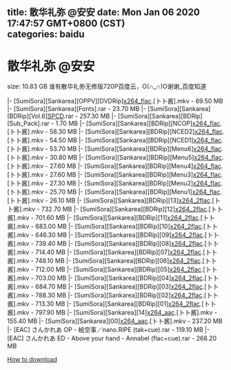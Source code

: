 
title: 散华礼弥 @安安
date: Mon Jan 06 2020 17:47:57 GMT+0800 (CST)    
categories: baidu
---

# 散华礼弥 @安安
size: 10.83 GB
 谁有散华礼弥无修版720P百度云，O(∩_∩)O谢谢_百度知道
 
|- [SumiSora][Sankarea][OPPV][DVDRip][x264_flac](0EFB3200).[卜卜酱].mkv - 69.50 MB
|- [SumiSora][Sankarea][Fonts].rar - 23.70 MB
|- [SumiSora][Sankarea][BDRip][Vol.6][SPCD](flac+cue).rar - 257.30 MB
|- [SumiSora][Sankarea][BDRip][Sub_Pack].rar - 1.70 MB
|- [SumiSora][Sankarea][BDRip][NCOP][x264_flac](C8B3DCCD).[卜卜酱].mkv - 58.30 MB
|- [SumiSora][Sankarea][BDRip][NCED2][x264_flac](5944F177).[卜卜酱].mkv - 54.50 MB
|- [SumiSora][Sankarea][BDRip][NCED1][x264_flac](2CDD5D45).[卜卜酱].mkv - 53.70 MB
|- [SumiSora][Sankarea][BDRip][Menu6][x264_flac](4488E9C0).[卜卜酱].mkv - 30.80 MB
|- [SumiSora][Sankarea][BDRip][Menu5][x264_flac](250D9B9B).[卜卜酱].mkv - 27.60 MB
|- [SumiSora][Sankarea][BDRip][Menu4][x264_flac](B135D3B4).[卜卜酱].mkv - 27.60 MB
|- [SumiSora][Sankarea][BDRip][Menu3][x264_flac](9D824600).[卜卜酱].mkv - 27.30 MB
|- [SumiSora][Sankarea][BDRip][Menu2][x264_flac](51822BF9).[卜卜酱].mkv - 25.70 MB
|- [SumiSora][Sankarea][BDRip][Menu1][x264_flac](48ED840C).[卜卜酱].mkv - 26.10 MB
|- [SumiSora][Sankarea][BDRip][13][x264_2flac](2BD8ED16).[卜卜酱].mkv - 732.70 MB
|- [SumiSora][Sankarea][BDRip][12][x264_2flac](58E222CF).[卜卜酱].mkv - 701.60 MB
|- [SumiSora][Sankarea][BDRip][11][x264_2flac](9702A9AF).[卜卜酱].mkv - 683.00 MB
|- [SumiSora][Sankarea][BDRip][10][x264_2flac](235BFE5E).[卜卜酱].mkv - 646.30 MB
|- [SumiSora][Sankarea][BDRip][09][x264_2flac](D26BFC73).[卜卜酱].mkv - 739.40 MB
|- [SumiSora][Sankarea][BDRip][08][x264_2flac](97D85564).[卜卜酱].mkv - 714.40 MB
|- [SumiSora][Sankarea][BDRip][07][x264_2flac](1287B84D).[卜卜酱].mkv - 748.10 MB
|- [SumiSora][Sankarea][BDRip][06][x264_2flac](A5130336).[卜卜酱].mkv - 712.00 MB
|- [SumiSora][Sankarea][BDRip][05][x264_2flac](AE846707).[卜卜酱].mkv - 703.00 MB
|- [SumiSora][Sankarea][BDRip][04][x264_2flac](B65F3212).[卜卜酱].mkv - 684.70 MB
|- [SumiSora][Sankarea][BDRip][03][x264_2flac](DFA24DA0).[卜卜酱].mkv - 788.30 MB
|- [SumiSora][Sankarea][BDRip][02][x264_2flac](A9CCBA54).[卜卜酱].mkv - 713.30 MB
|- [SumiSora][Sankarea][BDRip][01][x264_2flac](35A2E11A).[卜卜酱].mkv - 797.90 MB
|- [SumiSora][Sankarea][14][x264_aac](501D92FB).[卜卜酱].mkv - 155.40 MB
|- [SumiSora][Sankarea][00][x264_aac](4CF62881).[卜卜酱].mkv - 237.20 MB
|- [EAC] さんかれあ OP - 絵空事／nano.RIPE (tak+cue).rar - 119.10 MB
|- [EAC] さんかれあ ED - Above your hand  - Annabel (flac+cue).rar - 268.20 MB

[How to download](https://bpcam.bemobtrk.com/go/2ceec3aa-1ca2-46d6-b9ff-aaa5c184517c?jno=1940)